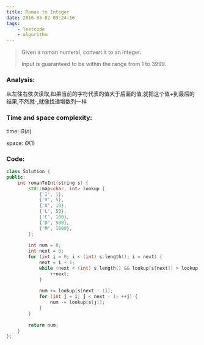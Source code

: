 ```yaml
---
title: Roman to Integer
date: 2016-05-02 09:24:16
tags: 
    - leetcode
    - algorithm
---
```

>Given a roman numeral, convert it to an integer.
>
>Input is guaranteed to be within the range from 1 to 3999.
<!-- more -->
### Analysis:
从左往右依次读取,如果当前的字符代表的值大于后面的值,就把这个值+到最后的结果,不然就-,就像找递增数列一样
### Time and space complexity:
time: $\Theta (n)$

space: $\Theta (1)$
### Code:
```cpp
class Solution {
public:
    int romanToInt(string s) {
        std::map<char, int> lookup {
            {'I', 1},
            {'V', 5},
            {'X', 10},
            {'L', 50},
            {'C', 100},
            {'D', 500},
            {'M', 1000},
        };
        
        int num = 0;
        int next = 0;
        for (int i = 0; i < (int) s.length(); i = next) {
            next = i + 1;
            while (next < (int) s.length() && lookup[s[next]] > lookup[s[next - 1]]) {
                ++next;
            }
            
            num += lookup[s[next - 1]];
            for (int j = i; j < next - 1; ++j) {
                num -= lookup[s[j]];
            }
        }
        
        return num;
    }
};
```